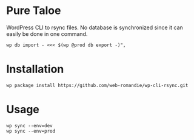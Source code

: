 # Pure Taloe

WordPress CLI to rsync files. No database is synchronized since it can easily be done in one command.

```shell
wp db import - <<< $(wp @prod db export -)",
```

# Installation

```shell
wp package install https://github.com/web-romandie/wp-cli-rsync.git
```

# Usage

````shell
wp sync --env=dev
wp sync --env=prod
````
